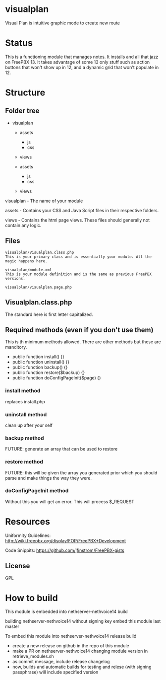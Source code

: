 # visualplan

Visual Plan is intuitive graphic mode to create new route

# Status

This is a functioning module that manages notes. It installs and all that jazz on FreePBX 13\. It takes advantage of some 13 only stuff such as action buttons that won't show up in 12, and a dynamic grid that won't populate in 12.

# Structure

## Folder tree

- visualplan

  - assets

    - js
    - css

  - views

  - assets

    - js
    - css

  - views

visualplan - The name of your module

assets - Contains your CSS and Java Script files in their respective folders.

views - Contains the html page views. These files should generally not contain any logic.

## Files

```
visualplan/Visualplan.class.php
This is your primary class and is essentially your module. All the magic happens here.
```

```
visualplan/module.xml
This is your module definition and is the same as previous FreePBX versions.
```

```
visualplan/visualplan.page.php
```

## Visualplan.class.php

The standard here is first letter capitalized.

## Required methods (even if you don't use them)

This is th minimum methods allowed. There are other methods but these are manditory.

- public function install() {}
- public function uninstall() {}
- public function backup() {}
- public function restore($backup) {}
- public function doConfigPageInit($page) {}

### install method

replaces install.php

### uninstall method

clean up after your self

### backup method

FUTURE: generate an array that can be used to restore

### restore method

FUTURE: this will be given the array you generated prior which you should parse and make things the way they were.

### doConfigPageInit method

Without this you will get an error. This will process $_REQUEST

# Resources

Uniformity Guidelines: <http://wiki.freepbx.org/display/FOP/FreePBX+Development>

Code Snippits: <https://github.com/jfinstrom/FreePBX-gists>

## License

GPL

# How to build

This module is embedded into nethserver-nethvoice14 build

building nethserver-nethvoice14 without signing key embed this module last master

To embed this module into nethserver-nethvoice14 release build
- create a new release on github in the repo of this module
- make a PR on nethserver-nethvoice14 changing module version in retrieve_modules.sh
- as commit message, include release changelog
- now, builds and automatic builds for testing and relese (with signing passphrase) will include specified version

